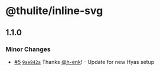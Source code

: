 # @thulite/inline-svg

## 1.1.0

### Minor Changes

- [#5](https://github.com/gethyas/inline-svg/pull/5) [`9ae842a`](https://github.com/gethyas/inline-svg/commit/9ae842a3938fa7256928a85a49a1340375716d1e) Thanks [@h-enk](https://github.com/h-enk)! - Update for new Hyas setup
